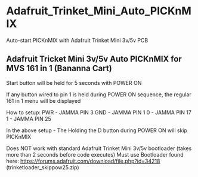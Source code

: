 # Adafruit_Trinket_Mini_Auto_PICKnMIX
Auto-start PICKnMIX with Adafruit Trinket Mini 3v/5v PCB
## Adafruit Tricket Mini 3v/5v Auto PICKnMIX for MVS 161 in 1 (Bananna Cart)

Start button will be held for 5 seconds with POWER ON

If any button wired to pin 1 is held during POWER ON sequence, the regular 161 in 1 menu will be displayed

How to setup:
  PWR - JAMMA PIN 3
  GND - JAMMA PIN 1
  0   - JAMMA PIN 17
  1   - JAMMA PIN 25

In the above setup - The Holding the D button during POWER ON will skip PICKnMIX

Does NOT work with standard Adafruit Trinket Mini 3v/5v bootloader (takes more than 2 seconds before code executes)
Must use Bootloader found here: https://forums.adafruit.com/download/file.php?id=34218 (trinketloader_skippow25.zip) 
